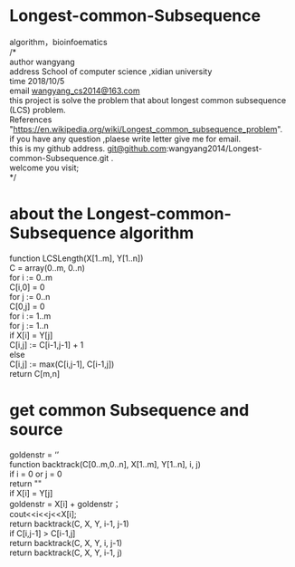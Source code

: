 # Longest-common-Subsequence
algorithm，bioinfoematics   
/*  
author wangyang   
address School of computer science ,xidian university   
time 2018/10/5  
email wangyang_cs2014@163.com  
this project is solve the problem that about longest common subsequence (LCS) problem.  
References "https://en.wikipedia.org/wiki/Longest_common_subsequence_problem".  
if you have any question ,plaese write letter give me for email.  
this is my github address. git@github.com:wangyang2014/Longest-common-Subsequence.git .  
welcome you visit;  
*/  
# about the Longest-common-Subsequence algorithm
function LCSLength(X[1..m], Y[1..n])  
    C = array(0..m, 0..n)  
    for i := 0..m  
       C[i,0] = 0  
    for j := 0..n  
       C[0,j] = 0  
    for i := 1..m  
        for j := 1..n  
            if X[i] = Y[j]  
                C[i,j] := C[i-1,j-1] + 1  
            else  
                C[i,j] := max(C[i,j-1], C[i-1,j])  
    return C[m,n]  
 # get common Subsequence and source
 goldenstr = ‘’  
 function backtrack(C[0..m,0..n], X[1..m], Y[1..n], i, j)  
    if i = 0 or j = 0  
        return ""  
    if  X[i] = Y[j]  
        goldenstr = X[i] + goldenstr；  
        cout<<i<<j<<X[i];  
        return backtrack(C, X, Y, i-1, j-1)  
    if C[i,j-1] > C[i-1,j]  
        return backtrack(C, X, Y, i, j-1)  
    return backtrack(C, X, Y, i-1, j)  
